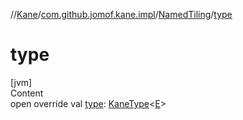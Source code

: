 //[Kane](../../index.md)/[com.github.jomof.kane.impl](../index.md)/[NamedTiling](index.md)/[type](type.md)



# type  
[jvm]  
Content  
open override val [type](type.md): [KaneType](../../com.github.jomof.kane.impl.types/-kane-type/index.md)<[E](index.md)>  



